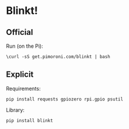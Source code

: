 # Blinkt!

## Official

Run (on the Pi):

```
\curl -sS get.pimoroni.com/blinkt | bash
```

## Explicit

Requirements:

```
pip install requests gpiozero rpi.gpio psutil
```

Library:

```
pip install blinkt
```
